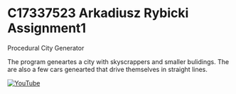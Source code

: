 # C17337523 Arkadiusz Rybicki Assignment1

Procedural City Generator 

The program geneartes a city with skyscrappers and smaller bulidings. The are also a few cars genearted that drive themselves in straight lines.


[![YouTube](http://img.https://www.youtube.com/watch?v=CUSXBBhUEfc&ab_channel=ArkadiuszRybicki/0.jpg)](https://www.youtube.com/watch?v=CUSXBBhUEfc&ab_channel=ArkadiuszRybicki)


